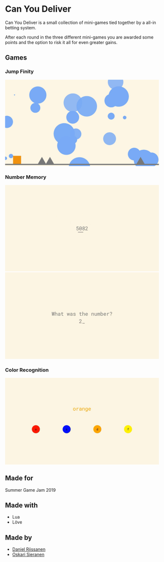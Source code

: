 # Can You Deliver

Can You Deliver is a small collection of mini-games tied together by a all-in betting system.

After each round in the three different mini-games you are awarded some points and the option to risk it all for even greater gains.

## Games
### Jump Finity
![Jump Picture](jmp.jpg)

### Number Memory
![Number Picture 1](num1.jpg)
![Number Picture 2](num2.jpg)

### Color Recognition
![Color Picture](clr.jpg)

## Made for
Summer Game Jam 2019

## Made with
* Lua
* Löve

## Made by
* [Daniel Riissanen](https://www.github.com/doc97)
* [Oskari Sieranen](https://www.github.com/oskarits)
